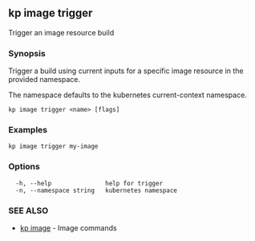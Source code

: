 ## kp image trigger

Trigger an image resource build

### Synopsis

Trigger a build using current inputs for a specific image resource in the provided namespace.

The namespace defaults to the kubernetes current-context namespace.

```
kp image trigger <name> [flags]
```

### Examples

```
kp image trigger my-image
```

### Options

```
  -h, --help               help for trigger
  -n, --namespace string   kubernetes namespace
```

### SEE ALSO

* [kp image](kp_image.md)	 - Image commands

